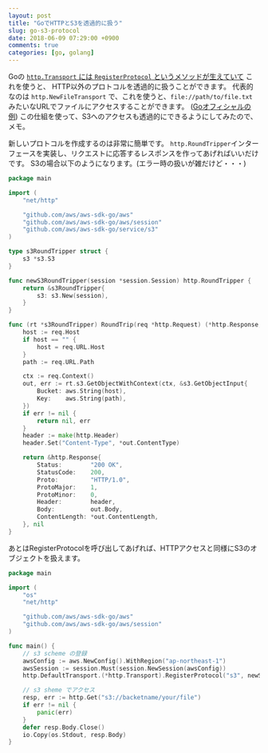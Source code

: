 ```yaml
---
layout: post
title: "GoでHTTPとS3を透過的に扱う"
slug: go-s3-protocol
date: 2018-06-09 07:29:00 +0900
comments: true
categories: [go, golang]
---
```


Goの [`http.Transport` には `RegisterProtocol` というメソッドが生えていて](https://golang.org/pkg/net/http/#Transport.RegisterProtocol) これを使うと、
HTTP以外のプロトコルを透過的に扱うことができます。
代表的なのは `http.NewFileTransport` で、これを使うと、`file://path/to/file.txt` みたいなURLでファイルにアクセスすることができます。
([Goオフィシャルの例](https://golang.org/pkg/net/http/#NewFileTransport))
この仕組を使って、S3へのアクセスも透過的にできるようにしてみたので、メモ。

新しいプロトコルを作成するのは非常に簡単です。
`http.RoundTripper`インターフェースを実装し、リクエストに応答するレスポンスを作ってあげればいいだけです。
S3の場合以下のようになります。(エラー時の扱いが雑だけど・・・)

```go
package main

import (
	"net/http"

	"github.com/aws/aws-sdk-go/aws"
	"github.com/aws/aws-sdk-go/aws/session"
	"github.com/aws/aws-sdk-go/service/s3"
)

type s3RoundTripper struct {
	s3 *s3.S3
}

func newS3RoundTripper(session *session.Session) http.RoundTripper {
	return &s3RoundTripper{
		s3: s3.New(session),
	}
}

func (rt *s3RoundTripper) RoundTrip(req *http.Request) (*http.Response, error) {
	host := req.Host
	if host == "" {
		host = req.URL.Host
	}
	path := req.URL.Path

	ctx := req.Context()
	out, err := rt.s3.GetObjectWithContext(ctx, &s3.GetObjectInput{
		Bucket: aws.String(host),
		Key:    aws.String(path),
	})
	if err != nil {
		return nil, err
	}
	header := make(http.Header)
	header.Set("Content-Type", *out.ContentType)

	return &http.Response{
		Status:        "200 OK",
		StatusCode:    200,
		Proto:         "HTTP/1.0",
		ProtoMajor:    1,
		ProtoMinor:    0,
		Header:        header,
		Body:          out.Body,
		ContentLength: *out.ContentLength,
	}, nil
}
```

あとはRegisterProtocolを呼び出してあげれば、HTTPアクセスと同様にS3のオブジェクトを扱えます。

```go
package main

import (
	"os"
	"net/http"

	"github.com/aws/aws-sdk-go/aws"
	"github.com/aws/aws-sdk-go/aws/session"
)

func main() {
	// s3 scheme の登録
	awsConfig := aws.NewConfig().WithRegion("ap-northeast-1")
	awsSession := session.Must(session.NewSession(awsConfig))
	http.DefaultTransport.(*http.Transport).RegisterProtocol("s3", newS3RoundTripper(awsSession))

	// s3 sheme でアクセス
	resp, err := http.Get("s3://backetname/your/file")
	if err != nil {
		panic(err)
	}
	defer resp.Body.Close()
	io.Copy(os.Stdout, resp.Body)
}
```
